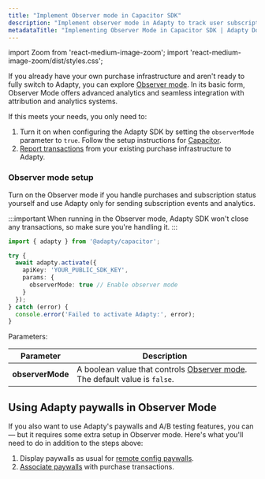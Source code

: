 ```yaml
---
title: "Implement Observer mode in Capacitor SDK"
description: "Implement observer mode in Adapty to track user subscription events in Capacitor SDK."
metadataTitle: "Implementing Observer Mode in Capacitor SDK | Adapty Docs"
---
```


import Zoom from 'react-medium-image-zoom';
import 'react-medium-image-zoom/dist/styles.css';

If you already have your own purchase infrastructure and aren't ready to fully switch to Adapty, you can explore [Observer mode](observer-vs-full-mode). In its basic form, Observer Mode offers advanced analytics and seamless integration with attribution and analytics systems.

If this meets your needs, you only need to:
1. Turn it on when configuring the Adapty SDK by setting the `observerMode` parameter to `true`. Follow the setup instructions for [Capacitor](sdk-installation-capacitor#configure-adapty-sdk).
2. [Report transactions](report-transactions-observer-mode-capacitor) from your existing purchase infrastructure to Adapty.

### Observer mode setup

Turn on the Observer mode if you handle purchases and subscription status yourself and use Adapty only for sending subscription events and analytics.

:::important
When running in the Observer mode, Adapty SDK won't close any transactions, so make sure you're handling it.
:::

```typescript showLineNumbers
import { adapty } from '@adapty/capacitor';

try {
  await adapty.activate({
    apiKey: 'YOUR_PUBLIC_SDK_KEY',
    params: {
      observerMode: true // Enable observer mode
    }
  });
} catch (error) {
  console.error('Failed to activate Adapty:', error);
}
```

Parameters:

| Parameter                   | Description                                                  |
| --------------------------- | ------------------------------------------------------------ |
| **observerMode**            | A boolean value that controls [Observer mode](observer-vs-full-mode). The default value is `false`. |

## Using Adapty paywalls in Observer Mode

If you also want to use Adapty's paywalls and A/B testing features, you can — but it requires some extra setup in Observer mode. Here's what you'll need to do in addition to the steps above:

1. Display paywalls as usual for [remote config paywalls](present-remote-config-paywalls-capacitor.md).
2. [Associate paywalls](report-transactions-observer-mode-capacitor) with purchase transactions. 

